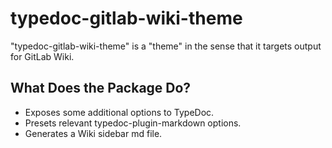 # typedoc-gitlab-wiki-theme

"typedoc-gitlab-wiki-theme" is a "theme" in the sense that it targets output for GitLab Wiki.

## What Does the Package Do?

- Exposes some additional options to TypeDoc.
- Presets relevant typedoc-plugin-markdown options.
- Generates a Wiki sidebar md file.
